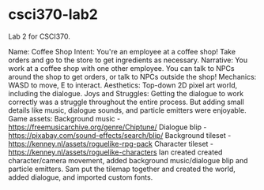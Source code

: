# csci370-lab2
Lab 2 for CSCI370.

Name: Coffee Shop
Intent: You're an employee at a coffee shop! Take orders and go to the store to get ingredients as necessary.
Narrative: You work at a coffee shop with one other employee. You can talk to NPCs around the shop to get orders, or talk to NPCs outside the shop!
Mechanics: WASD to move, E to interact.
Aesthetics: Top-down 2D pixel art world, including the dialogue.
Joys and Struggles: Getting the dialogue to work correctly was a struggle throughout the entire process. But adding small details like music, dialogue sounds, and particle emitters were enjoyable.
Game assets:
Background music - https://freemusicarchive.org/genre/Chiptune/
Dialogue blip - https://pixabay.com/sound-effects/search/blip/
Background tileset - https://kenney.nl/assets/roguelike-rpg-pack
Character tileset - https://kenney.nl/assets/roguelike-characters
Ian created created character/camera movement, added background music/dialogue blip and particle emitters. Sam put the tilemap together and created the world, added dialogue, and imported custom fonts.
